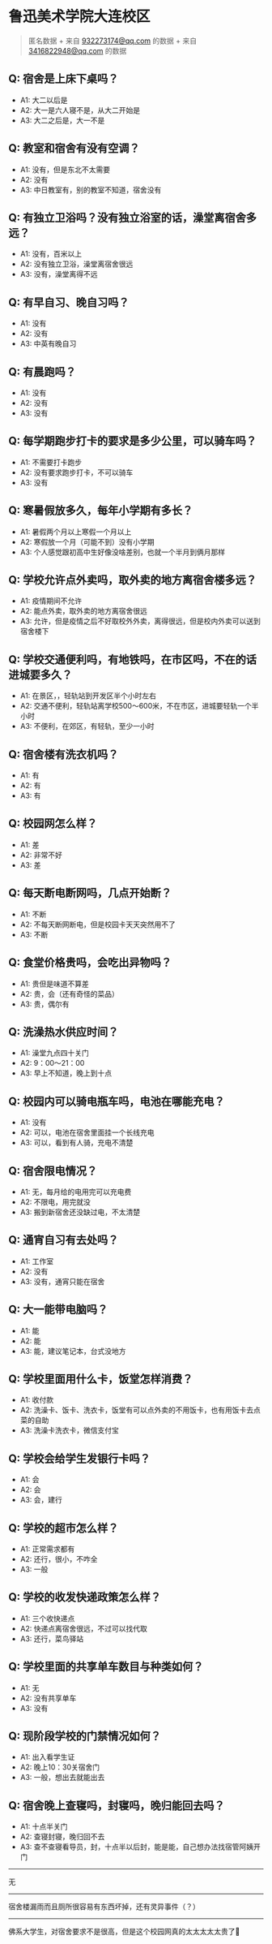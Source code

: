 # 鲁迅美术学院大连校区
> 匿名数据 + 来自 932273174@qq.com 的数据 + 来自 3416822948@qq.com 的数据
## Q: 宿舍是上床下桌吗？
- A1: 大二以后是
- A2: 大一是六人寝不是，从大二开始是
- A3: 大二之后是，大一不是
## Q: 教室和宿舍有没有空调？
- A1: 没有，但是东北不太需要
- A2: 没有
- A3: 中日教室有，别的教室不知道，宿舍没有
## Q: 有独立卫浴吗？没有独立浴室的话，澡堂离宿舍多远？
- A1: 没有，百米以上
- A2: 没有独立卫浴，澡堂离宿舍很远
- A3: 没有，澡堂离得不远
## Q: 有早自习、晚自习吗？
- A1: 没有
- A2: 没有
- A3: 中英有晚自习
## Q: 有晨跑吗？
- A1: 没有
- A2: 没有
- A3: 没有
## Q: 每学期跑步打卡的要求是多少公里，可以骑车吗？
- A1: 不需要打卡跑步
- A2: 没有要求跑步打卡，不可以骑车
- A3: 没有
## Q: 寒暑假放多久，每年小学期有多长？
- A1: 暑假两个月以上寒假一个月以上
- A2: 寒假放一个月（可能不到）没有小学期
- A3: 个人感觉跟初高中生好像没啥差别，也就一个半月到俩月那样
## Q: 学校允许点外卖吗，取外卖的地方离宿舍楼多远？
- A1: 疫情期间不允许
- A2: 能点外卖，取外卖的地方离宿舍很远
- A3: 允许，但是疫情之后不好取校外外卖，离得很远，但是校内外卖可以送到宿舍楼下
## Q: 学校交通便利吗，有地铁吗，在市区吗，不在的话进城要多久？
- A1: 在景区，，轻轨站到开发区半个小时左右
- A2: 交通不便利，轻轨站离学校500～600米，不在市区，进城要轻轨一个半小时
- A3: 不便利，在郊区，有轻轨，至少一小时
## Q: 宿舍楼有洗衣机吗？
- A1: 有
- A2: 有
- A3: 有
## Q: 校园网怎么样？
- A1: 差
- A2: 非常不好
- A3: 差
## Q: 每天断电断网吗，几点开始断？
- A1: 不断
- A2: 不每天断网断电，但是校园卡天天突然用不了
- A3: 不断
## Q: 食堂价格贵吗，会吃出异物吗？
- A1: 贵但是味道不算差
- A2: 贵，会（还有奇怪的菜品）
- A3: 贵，偶尔有
## Q: 洗澡热水供应时间？
- A1: 澡堂九点四十关门
- A2: 9：00～21：00
- A3: 早上不知道，晚上到十点
## Q: 校园内可以骑电瓶车吗，电池在哪能充电？
- A1: 没有
- A2: 可以，电池在宿舍里面挂一个长线充电
- A3: 可以，看到有人骑，充电不清楚
## Q: 宿舍限电情况？
- A1: 无，每月给的电用完可以充电费
- A2: 不限电，用完就没
- A3: 搬到新宿舍还没缺过电，不太清楚
## Q: 通宵自习有去处吗？
- A1: 工作室
- A2: 没有
- A3: 没有，通宵只能在宿舍
## Q: 大一能带电脑吗？
- A1: 能
- A2: 能
- A3: 能，建议笔记本，台式没地方
## Q: 学校里面用什么卡，饭堂怎样消费？
- A1: 收付款
- A2: 洗澡卡、饭卡、洗衣卡，饭堂有可以点外卖的不用饭卡，也有用饭卡去点菜的自助
- A3: 洗澡卡洗衣卡，微信支付宝
## Q: 学校会给学生发银行卡吗？
- A1: 会
- A2: 会
- A3: 会，建行
## Q: 学校的超市怎么样？
- A1: 正常需求都有
- A2: 还行，很小，不咋全
- A3: 一般
## Q: 学校的收发快递政策怎么样？
- A1: 三个收快递点
- A2: 快递点离宿舍很远，不过可以找代取
- A3: 还行，菜鸟驿站
## Q: 学校里面的共享单车数目与种类如何？
- A1: 无
- A2: 没有共享单车
- A3: 没有
## Q: 现阶段学校的门禁情况如何？
- A1: 出入看学生证
- A2: 晚上10：30关宿舍门
- A3: 一般，想出去就能出去
## Q: 宿舍晚上查寝吗，封寝吗，晚归能回去吗？
- A1: 十点半关门
- A2: 查寝封寝，晚归回不去
- A3: 查不查寝看导员，封，十点半以后封，能是能，自己想办法找宿管阿姨开门
***
无
***
宿舍楼漏雨而且厕所很容易有东西坏掉，还有灵异事件（？）
***
佛系大学生，对宿舍要求不是很高，但是这个校园网真的太太太太太贵了💢